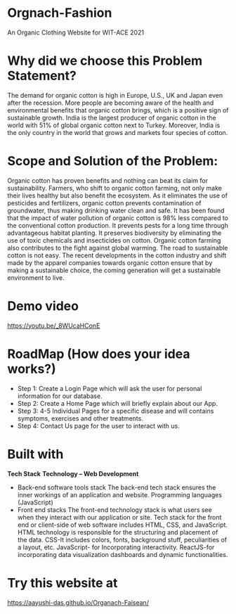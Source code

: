 # Orgnach-Fashion
An Organic Clothing Website for WIT-ACE 2021

# Why did we choose this Problem Statement?
The demand for organic cotton is high in Europe, U.S., UK and Japan even after the recession. More people are becoming aware of the health and environmental benefits that organic cotton brings, which is a positive sign of sustainable growth. India is the largest producer of organic cotton in the world with 51% of global organic cotton next to Turkey. Moreover, India is the only country in the world that grows and markets four species of cotton.

# Scope and Solution of the Problem:
Organic cotton has proven benefits and nothing can beat its claim for sustainability. Farmers, who shift to organic cotton farming, not only make their lives healthy but also benefit the ecosystem. As it eliminates the use of pesticides and fertilizers, organic cotton prevents contamination of groundwater, thus making drinking water clean and safe. It has been found that the impact of water pollution of organic cotton is 98% less compared to the conventional cotton production. It prevents pests for a long time through advantageous habitat planting. It preserves biodiversity by eliminating the use of toxic chemicals and insecticides on cotton. Organic cotton farming also contributes to the fight against global warming. 
The road to sustainable cotton is not easy. The recent developments in the cotton industry and shift made by the apparel companies towards organic cotton ensure that by making a sustainable choice, the coming generation will get a sustainable environment to live. 

# Demo video
https://youtu.be/_8WUcaHConE

# RoadMap (How does your idea works?)
* Step 1: Create a Login Page which will ask the user for personal information for our database. 
* Step 2: Create a Home Page which will briefly explain about our App.
* Step 3: 4-5 Individual Pages for a specific disease and will contains symptoms, exercises and other treatments. 
* Step 4: Contact Us page for the user to interact with us. 


# Built with
**Tech Stack** 
**Technology – Web Development**
* Back-end software tools stack 
The back-end tech stack ensures the inner workings of an application and website. 
Programming languages (JavaScript) 
* Front end stacks 
The front-end technology stack is what users see when they interact with our application or site. 
Tech stack for the front end or client-side of web software includes HTML, CSS, and JavaScript. 
HTML technology is responsible for the structuring and placement of the data. 
CSS-It includes colors, fonts, background stuff, peculiarities of a layout, etc. 
JavaScript- for Incorporating interactivity. 
ReactJS-for incorporating data visualization dashboards and dynamic functionalities.


# Try this website at
https://aayushi-das.github.io/Organach-Faisean/
